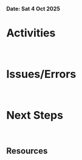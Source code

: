 **Date: Sat 4 Oct 2025**<br>
# Activities
<br>

# Issues/Errors
<br>

# Next Steps
<br>

## Resources
<br>
